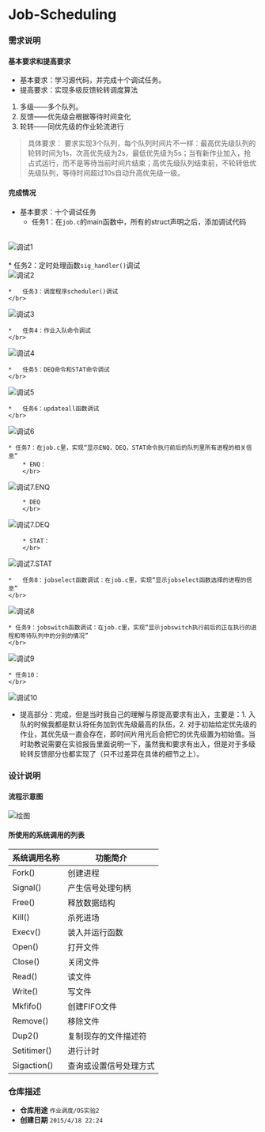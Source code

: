 # Job-Scheduling
### 需求说明
#### 基本要求和提高要求
* 基本要求：学习源代码，并完成十个调试任务。
* 提高要求：实现多级反馈轮转调度算法
1.	多级——多个队列。
2.	反馈——优先级会根据等待时间变化
3.	轮转——同优先级的作业轮流进行
>具体要求：
要求实现3个队列，每个队列时间片不一样：最高优先级队列的轮转时间为1s，次高优先级为2s，最低优先级为5s；当有新作业加入，抢占式运行，而不是等待当前时间片结束；高优先级队列结束前，不轮转低优先级队列，等待时间超过10s自动升高优先级一级。

#### 完成情况
* 基本要求：十个调试任务
	* 任务1：在`job.c`的main函数中，所有的struct声明之后，添加调试代码
	</br>
![调试1](https://raw.githubusercontent.com/oscourseB615/Job-Scheduling/master/images/Debug.1.png)
	</br>
	</br>
	* 	任务2：定时处理函数`sig_handler()`调试
	</br>
![调试2](https://raw.githubusercontent.com/oscourseB615/Job-Scheduling/master/images/Debug.2.png)

	* 	任务3：调度程序scheduler()调试
	</br>
![调试3](https://raw.githubusercontent.com/oscourseB615/Job-Scheduling/master/images/Debug.3.png)

	* 	任务4：作业入队命令调试
	</br>
![调试4](https://raw.githubusercontent.com/oscourseB615/Job-Scheduling/master/images/Debug.4.png)

	* 	任务5：DEQ命令和STAT命令调试
	</br>
![调试5](https://raw.githubusercontent.com/oscourseB615/Job-Scheduling/master/images/Debug.5.png)

	* 	任务6：updateall函数调试
	</br>
![调试6](https://raw.githubusercontent.com/oscourseB615/Job-Scheduling/master/images/Debug.6.png)

	* 任务7：在job.c里，实现“显示ENQ，DEQ，STAT命令执行前后的队列里所有进程的相关信息”
		* ENQ：
		</br>
![调试7.ENQ](https://raw.githubusercontent.com/oscourseB615/Job-Scheduling/master/images/Debug.7.ENQ.png)

		* DEQ
		</br>
![调试7.DEQ](https://raw.githubusercontent.com/oscourseB615/Job-Scheduling/master/images/Debug.7.DEQ.png)
	
		* STAT：
		</br>
![调试7.STAT](https://raw.githubusercontent.com/oscourseB615/Job-Scheduling/master/images/Debug.7.STAT.png)

	* 	任务8：jobselect函数调试：在job.c里，实现“显示jobselect函数选择的进程的信息”
	</br>
![调试8](https://raw.githubusercontent.com/oscourseB615/Job-Scheduling/master/images/Debug.8.png)

	* 任务9：jobswitch函数调试：在job.c里，实现“显示jobswitch执行前后的正在执行的进程和等待队列中的分别的情况”
	</br>
![调试9](https://raw.githubusercontent.com/oscourseB615/Job-Scheduling/master/images/Debug.9.png)

	* 任务10：
	</br>
![调试10](https://raw.githubusercontent.com/oscourseB615/Job-Scheduling/master/images/Debug.10.png)

* 提高部分：完成，但是当时我自己的理解与原提高要求有出入，主要是：1. 入队的时候我都是默认将任务加到优先级最高的队伍，2. 对于初始给定优先级的作业，其优先级一直会存在，即时间片用光后会把它的优先级置为初始值。当时助教说需要在实验报告里面说明一下，虽然我和要求有出入，但是对于多级轮转反馈部分也都实现了（只不过差异在具体的细节之上）。
### 设计说明
#### 流程示意图
![绘图](https://raw.githubusercontent.com/oscourseB615/Job-Scheduling/master/images/%E7%BB%98%E5%9B%BE1.png)
#### 所使用的系统调用的列表
|系统调用名称|功能简介|
|----------|-------|
|Fork()	|创建进程|
|Signal()|	产生信号处理句柄|
|Free()	|释放数据结构|
|Kill()	|杀死进场|
|Execv()|	装入并运行函数|
|Open()	|打开文件|
|Close()	|关闭文件|
|Read()	|读文件|
|Write()	|写文件|
|Mkfifo()|	创建FIFO文件|
|Remove()	|移除文件|
|Dup2()	|复制现存的文件描述符|
|Setitimer()|	进行计时|
|Sigaction()|	查询或设置信号处理方式|


### 仓库描述
* **仓库用途** `作业调度/OS实验2` </br>
* **创建日期** `2015/4/18 22:24` </br>
